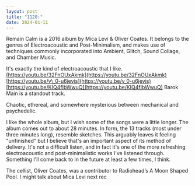 ```yaml
---
layout: post
title: "1120:"
date: 2024-01-11
---
```


Remain Calm is a 2016 album by Mica Levi & Oliver Coates. It belongs to the genres of Electroacoustic and Post-Minimalism, and makes use of techniques commonly incorporated into Ambient, Glitch, Sound Collage, and Chamber Music.

It's exactly the kind of electroacoustic that I like.  
[https://youtu.be/32FnOUxAkmk](https://youtu.be/32FnOUxAkmk)  
[https://youtu.be/v\_0-u6jevis](https://youtu.be/v_0-u6jevis)  
[https://youtu.be/KIQ4fIbWwuQ](https://youtu.be/KIQ4fIbWwuQ) Barok Main is a standout track.

Chaotic, ethereal, and somewhere mysterious between mechanical and psychedelic.

I like the whole album, but I wish some of the songs were a little longer. The album comes out to about 28 minutes. In form, the 13 tracks (most under three minutes long), resemble sketches. This arguably leaves it feeling "unfinished" but I believe that's an important aspect of its method of delivery. It's not a difficult listen, and in fact it's one of the more refreshing electroacoustic and post-minimalistic works I've listened through. Something I'll come back to in the future at least a few times, I think.

The cellist, Oliver Coates, was a contributor to Radiohead’s A Moon Shaped Pool. I might talk about Mica Levi next rec
